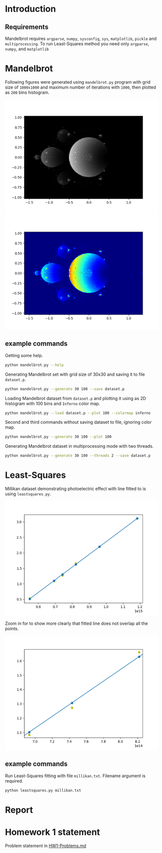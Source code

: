 # Introduction

## Requirements

Mandelbrot requires `argparse`, `numpy`, `sysconfig`, `sys`, `matplotlib`, `pickle` and `multiprocessing`. To run Least-Squares method you need only `argparse`, `numpy`, and `matplotlib`

# Mandelbrot

Following figures were generated using `mandelbrot.py` program with grid size of `1000x1000` and maximum number of iterations with `1000`, then plotted as `200` bins histogram.

![Figure displaying Mandelbrot set in grayscale](https://github.com/nyu-compphys-2017/hw1-marekyggdrasil/blob/master/figure_mandelbrot_gray.png?raw=true "Mandelbrot Grayscale")
![Figure displaying Mandelbrot set in jet colormap](https://github.com/nyu-compphys-2017/hw1-marekyggdrasil/blob/master/figure_mandelbrot_jet.png?raw=true "Mandelbrot Jet")

## example commands

Getting some help.

```sh
python mandelbrot.py --help
```

Generating Mandelbrot set with grid size of 30x30 and saving it to file `dataset.p`.

```sh
python mandelbrot.py --generate 30 100 --save dataset.p
```

Loading Mandelbrot dataset from `dataset.p` and plotting it using as 2D histogram with 100 bins and `Inferno` color map.

```sh
python mandelbrot.py --load dataset.p --plot 100 --colormap inferno
```

Second and third commands without saving dataset to file, ignoring color map.

```sh
python mandelbrot.py --generate 30 100 --plot 100
```

Generating Mandelbrot dataset in multiprocessing mode with two threads.

```sh
python mandelbrot.py --generate 30 100 --threads 2 --save dataset.p
```

# Least-Squares

Millikan dataset demonstrating photoelectric effect with line fitted to is using `leastsquares.py`.

![Figure displaying Least-Squares fit to Millikan dataset](https://github.com/nyu-compphys-2017/hw1-marekyggdrasil/blob/master/figure_leastsquares_fit.png?raw=true "Millikan Dataset")

Zoom in for to show more clearly that fitted line does not overlap all the points.

![Figure displaying Least-Squares fit to Millikan dataset zoomed in](https://github.com/nyu-compphys-2017/hw1-marekyggdrasil/blob/master/figure_leastsquares_zoom.png?raw=true "Millikan Dataset (zoom)")

## example commands

Run Least-Squares fitting with file `millikan.txt`. Filename argument is required.

```sh
python leastsquares.py millikan.txt
```

# Report

# Homework 1 statement

Problem statement in [HW1-Problems.md](./HW1-Problems.md)
